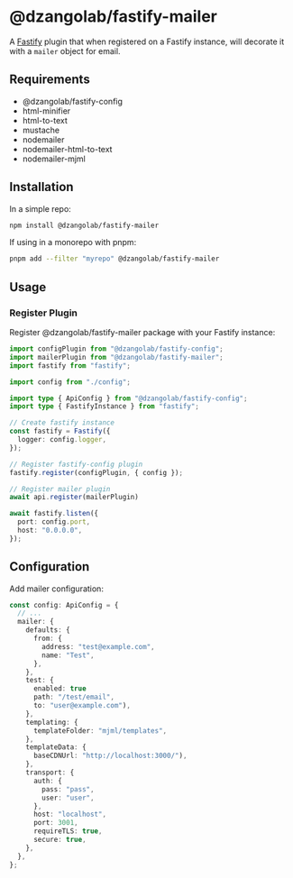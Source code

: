 # @dzangolab/fastify-mailer

A [Fastify](https://github.com/fastify/fastify) plugin that when registered on a Fastify instance, will decorate it with a `mailer` object for email.

## Requirements

- @dzangolab/fastify-config
- html-minifier
- html-to-text
- mustache
- nodemailer
- nodemailer-html-to-text
- nodemailer-mjml

## Installation

In a simple repo:

```bash
npm install @dzangolab/fastify-mailer
```

If using in a monorepo with pnpm:

```bash
pnpm add --filter "myrepo" @dzangolab/fastify-mailer
```

## Usage

### Register Plugin
Register @dzangolab/fastify-mailer package with your Fastify instance:
```typescript
import configPlugin from "@dzangolab/fastify-config";
import mailerPlugin from "@dzangolab/fastify-mailer";
import fastify from "fastify";

import config from "./config";

import type { ApiConfig } from "@dzangolab/fastify-config";
import type { FastifyInstance } from "fastify";

// Create fastify instance
const fastify = Fastify({
  logger: config.logger,
});

// Register fastify-config plugin
fastify.register(configPlugin, { config });

// Register mailer plugin
await api.register(mailerPlugin)

await fastify.listen({
  port: config.port,
  host: "0.0.0.0",
});
```

## Configuration
Add mailer configuration:
```typescript
const config: ApiConfig = {
  // ...
  mailer: {
    defaults: {
      from: {
        address: "test@example.com",
        name: "Test",
      },
    },
    test: {
      enabled: true
      path: "/test/email",
      to: "user@example.com"),
    },
    templating: {
      templateFolder: "mjml/templates",
    },
    templateData: {
      baseCDNUrl: "http://localhost:3000/"),
    },
    transport: {
      auth: {
        pass: "pass",
        user: "user",
      },
      host: "localhost",
      port: 3001,
      requireTLS: true,
      secure: true,
    },
  },
};
```
